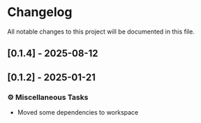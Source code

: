 # Changelog

All notable changes to this project will be documented in this file.

## [0.1.4] - 2025-08-12



## [0.1.2] - 2025-01-21

### ⚙️ Miscellaneous Tasks

- Moved some dependencies to workspace




